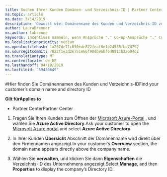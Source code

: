 ```yaml
---
title: Suchen Ihrer Kunden Domänen- und Verzeichnis-ID | Partner Center
ms.topic: article
ms.date: 3/14/2019
description: 'Gewusst wie: Domänenname des Kunden und Verzeichnis-ID zu finden, wenn einen Anspruch senden'
author: LauraBrenner
ms.author: labrenne
keywords: Incentives sammeln, wenn Ansprüche "," Co-op-Ansprüche "," Co-op-Guthaben, OSA, unabhängige Softwarehersteller können Umsatz-Zuordnung, Domänenname, Verzeichnis-ID
ms.localizationpriority: medium
ms.openlocfilehash: 1a267de71c050ede872feaf6e1b24588fba74792
ms.sourcegitcommit: 7022f1e3d26751e66f90db96bf6d881cb2a694d2
ms.translationtype: MT
ms.contentlocale: de-DE
ms.lasthandoff: 04/18/2019
ms.locfileid: "59430649"
---
```

#<a name="find-your-customers-domain-name-and-directory-id"></a><span data-ttu-id="d8219-104">Hier finden Sie Domänennamen des Kunden und Verzeichnis-ID</span><span class="sxs-lookup"><span data-stu-id="d8219-104">Find your customer’s domain name and directory ID</span></span>

<span data-ttu-id="d8219-105">**Gilt für**</span><span class="sxs-lookup"><span data-stu-id="d8219-105">**Applies to**</span></span>

-  <span data-ttu-id="d8219-106">Partner Center</span><span class="sxs-lookup"><span data-stu-id="d8219-106">Partner Center</span></span>

1.  <span data-ttu-id="d8219-107">Fragen Sie Ihren Kunden zum Öffnen der [Microsoft Azure-Portal](https://ms.portal.azure.com/#home) , und wählen Sie **Azure Active Directory**.</span><span class="sxs-lookup"><span data-stu-id="d8219-107">Ask your customer to open the [Microsoft Azure portal](https://ms.portal.azure.com/#home) and select **Azure Active Directory**.</span></span> 

2.  <span data-ttu-id="d8219-108">In Ihrer Kunden **Übersicht** Abschnitt der Domänenname wird direkt über den Firmennamen angezeigt.</span><span class="sxs-lookup"><span data-stu-id="d8219-108">In your customer’s **Overview** section, the domain name appears directly above the company name.</span></span>  

3.  <span data-ttu-id="d8219-109">Wählen Sie **verwalten**, und klicken Sie dann **Eigenschaften** die Verzeichnis-ID des Unternehmens angezeigt.</span><span class="sxs-lookup"><span data-stu-id="d8219-109">Select **Manage**, and then **Properties** to display the company’s Directory ID.</span></span>
